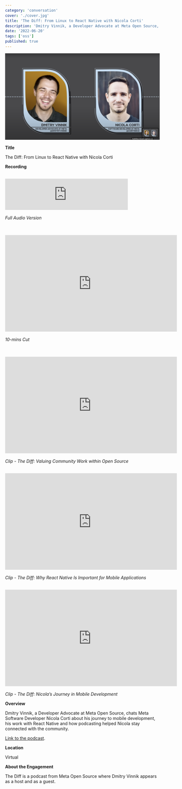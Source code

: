 ```yaml
---
category: 'conversation'
cover: './cover.jpg'
title: 'The Diff: From Linux to React Native with Nicola Corti'
description: 'Dmitry Vinnik, a Developer Advocate at Meta Open Source, chats Meta Software Developer Nicola Corti about his journey to mobile development.'
date: '2022-06-20'
tags: ['oss']
published: true
---
```

![cover](./cover.jpg)

**Title**

The Diff: From Linux to React Native with Nicola Corti

**Recording**

<br>

<iframe src="https://anchor.fm/thediff/embed/episodes/Episode-13-From-Linux-to-React-Native-with-Nicola-Corti-e1k4ng7/a-a84nbva" height="102px" width="400px" frameborder="0" scrolling="no"></iframe>

*Full Audio Version*

<br>

<br>

<iframe width="560" height="315" src="https://www.youtube.com/embed/EG_FTirrK-c" title="YouTube video player" frameborder="0" allow="accelerometer; autoplay; clipboard-write; encrypted-media; gyroscope; picture-in-picture" allowfullscreen></iframe>

*10-mins Cut*

<br>
<br>

<iframe width="560" height="315" src="https://www.youtube.com/embed/zSSSsPsDzOY" title="YouTube video player" frameborder="0" allow="accelerometer; autoplay; clipboard-write; encrypted-media; gyroscope; picture-in-picture" allowfullscreen></iframe>

*Clip - The Diff: Valuing Community Work within Open Source*
<br>
<br>

<iframe width="560" height="315" src="https://www.youtube.com/embed/yZs88wRo9T0" title="YouTube video player" frameborder="0" allow="accelerometer; autoplay; clipboard-write; encrypted-media; gyroscope; picture-in-picture" allowfullscreen></iframe>

*Clip - The Diff: Why React Native Is Important for Mobile Applications*
<br>
<br>

<iframe width="560" height="315" src="https://www.youtube.com/embed/nVIHFbsDblw" title="YouTube video player" frameborder="0" allow="accelerometer; autoplay; clipboard-write; encrypted-media; gyroscope; picture-in-picture" allowfullscreen></iframe>

*Clip - The Diff: Nicola’s Journey in Mobile Development*
<br>

**Overview**

Dmitry Vinnik, a Developer Advocate at Meta Open Source, chats Meta Software Developer Nicola Corti about his journey to mobile development, his work with React Native and how podcasting helped Nicola stay connected with the community.

[Link to the podcast](https://thediffpodcast.com/docs/episode-13/).

**Location**

Virtual

**About the Engagement**

The Diff is a podcast from Meta Open Source where Dmitry Vinnik appears as a host and as a guest.